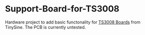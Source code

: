 # Support-Board-for-TS3008
Hardware project to add basic functonality for [TS3008 Boards](hhttps://www.tinyosshop.com/index.php?route=product/product&product_id=1119) from TinySine. The PCB is currently untested.

